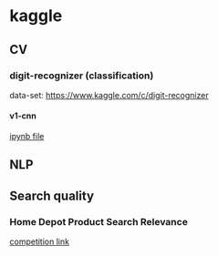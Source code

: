 # kaggle

## CV

### digit-recognizer (classification)

data-set: https://www.kaggle.com/c/digit-recognizer

#### v1-cnn

[ipynb file](https://github.com/Iven2166/kaggle/blob/main/digit-recognizer/digit-recognizer-v1-cnn.ipynb)

## NLP

## Search quality 

### Home Depot Product Search Relevance

[competition link](https://www.kaggle.com/competitions/home-depot-product-search-relevance/data)

